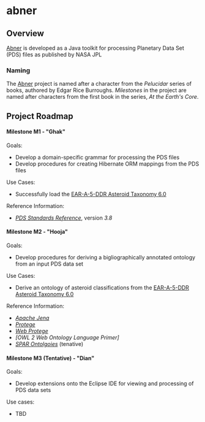 
abner
=====

## Overview

[Abner][abner] is developed as a Java toolkit for processing Planetary Data Set (PDS) files as published by NASA JPL

### Naming

The [Abner][abner] project is named after a character from the _Pelucidar_ series of books, authored by Edgar Rice Burroughs. _Milestones_ in the project are named after characters from the first book in the series, _At the Earth's Core_.

## Project Roadmap

#### Milestone M1 - "Ghak"

Goals:

* Develop a domain-specific grammar for processing the PDS files
* Develop procedures for creating Hibernate ORM mappings from the PDS files

Use Cases:

* Successfully load the [EAR-A-5-DDR Asteroid Taxonomy 6.0][EAR-A-5]

Reference Information:

* _[PDS Standards Reference][pds-std]_, version _3.8_

#### Milestone M2 - "Hooja"

Goals:

* Develop procedures for deriving a bigliographically annotated ontology from an input PDS data set
 
Use Cases:

* Derive an ontology of asteroid classifications from the [EAR-A-5-DDR Asteroid Taxonomy 6.0][EAR-A-5]
 
Reference Information:

* _[Apache Jena][jena]_
* _[Protege][protege]_
* _[Web Protege][web-protege]_
* _[OWL 2 Web Ontology Language Primer]_
* _[SPAR Ontolgoies][spar]_ (tenative)

#### Milestone M3 (Tentative) - "Dian" 

Goals:

* Develop extensions onto the Eclipse IDE for viewing and processing of PDS data sets

Use cases:

* TBD


[abner]: https://github.com/GazeboHub/abner
[EAR-A-5]: http://sbn.psi.edu/pds/resource/taxonomy.html
[pds-std]: http://pds.jpl.nasa.gov/tools/standards-reference.shtml
[jena]: http://jena.apache.org/
[protege]: http://protege.stanford.edu/
[web-protege]: http://protegewiki.stanford.edu/wiki/WebProtege
[owl2-primer]: http://www.w3.org/TR/2009/REC-owl2-primer-20091027/
[spar]: http://opencitations.wordpress.com/2010/10/14/introducing-the-semantic-publishing-and-referencing-spar-ontologies/
